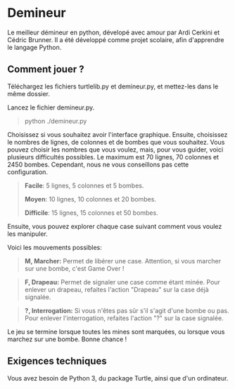 # Demineur
Le meilleur démineur en python, dévelopé avec amour par Ardi Cerkini et Cédric Brunner. Il a été développé comme projet scolaire, afin d'apprendre le langage Python.

## Comment jouer ?
Téléchargez les fichiers turtlelib.py et demineur.py, et mettez-les dans le même dossier.

Lancez le fichier demineur.py.

>python ./demineur.py

Choisissez si vous souhaitez avoir l'interface graphique. Ensuite, choisissez le nombres de lignes, de colonnes et de bombes que vous souhaitez.
Vous pouvez choisir les nombres que vous voulez, mais, pour vous guider, voici plusieurs difficultés possibles. Le maximum est 70 lignes, 70 colonnes et 2450 bombes. Cependant, nous ne vous conseillons pas cette configuration.

>**Facile**: 5 lignes, 5 colonnes et 5 bombes.
>
>**Moyen**: 10 lignes, 10 colonnes et 20 bombes.
>
>**Difficile**: 15 lignes, 15 colonnes et 50 bombes.

Ensuite, vous pouvez explorer chaque case suivant comment vous voulez les manipuler.

Voici les mouvements possibles:

>**M, Marcher:**
>Permet de libérer une case. Attention, si vous marcher sur une bombe, c'est Game Over !

>**F, Drapeau:**
>Permet de signaler une case comme étant minée. Pour enlever un drapeau, refaites l'action "Drapeau" sur la case déjà signalée.

>**?, Interrogation:**
>Si vous n'êtes pas sûr s'il s'agit d'une bombe ou pas. Pour enlever l'interrogation, refaites l'action "?" sur la case signalée.


Le jeu se termine lorsque toutes les mines sont marquées, ou lorsque vous marchez sur une bombe. Bonne chance !

## Exigences techniques
Vous avez besoin de Python 3, du package Turtle, ainsi que d'un ordinateur.

